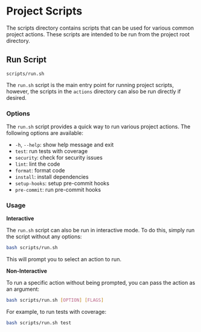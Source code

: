 # **Project Scripts**

The scripts directory contains scripts that can be used for various common project actions. These scripts are intended to be run from the project root directory.

## **Run Script**

`scripts/run.sh`

The `run.sh` script is the main entry point for running project scripts, however, the scripts in the `actions` directory can also be run directly if desired.

### Options

The `run.sh` script provides a quick way to run various project actions. The following options are available:

- `-h`, `--help`: show help message and exit
- `test`: run tests with coverage
- `security`: check for security issues
- `lint`: lint the code
- `format`: format code
- `install`: install dependencies
- `setup-hooks`: setup pre-commit hooks
- `pre-commit`: run pre-commit hooks

### Usage

**Interactive**

The `run.sh` script can also be run in interactive mode. To do this, simply run the script without any options:

```bash
bash scripts/run.sh
```

This will prompt you to select an action to run.

**Non-Interactive**

To run a specific action without being prompted, you can pass the action as an argument:

```bash
bash scripts/run.sh [OPTION] [FLAGS]
```

For example, to run tests with coverage:

```bash
bash scripts/run.sh test
```

